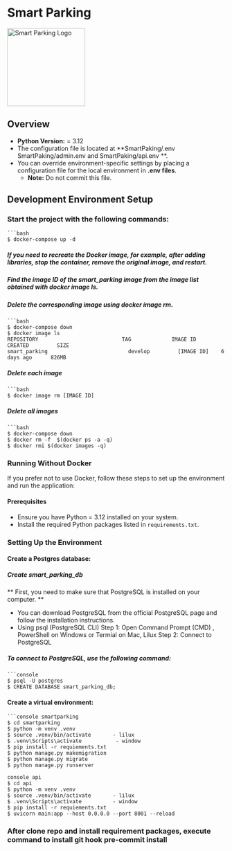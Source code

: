 # Smart Parking

<img src="https://raw.githubusercontent.com/CoderFake/SmartParking/main/smartparking/static/webapp/assets/img/sp-logo-image.png?token=GHSAT0AAAAAACQDYSZCM4LZ3XOCVZVRBQRGZWBUJAQ" alt="Smart Parking Logo" width="180" height="180">


## Overview
- **Python Version:**  = 3.12
- The configuration file is located at **SmartPaking/.env SmartPaking/admin.env and SmartPaking/api.env **.
- You can override environment-specific settings by placing a configuration file for the local environment in **.env files**.
    - **Note:** Do not commit this file.

## Development Environment Setup

### Start the project with the following commands:

	```bash
	$ docker-compose up -d
##### If you need to recreate the Docker image, for example, after adding libraries, stop the container, remove the original image, and restart.

##### Find the image ID of the smart_parking image from the image list obtained with docker image ls.

##### Delete the corresponding image using docker image rm.
	```bash
	$ docker-compose down
	$ docker image ls
	REPOSITORY                           TAG             IMAGE ID       CREATED         SIZE
	smart_parking                          develop         [IMAGE ID]    6 days ago      826MB

##### Delete each image
	```bash
	$ docker image rm [IMAGE ID]


##### Delete all images
	```bash
	$ docker-compose down
	$ docker rm -f  $(docker ps -a -q)
	$ docker rmi $(docker images -q)

### Running Without Docker

If you prefer not to use Docker, follow these steps to set up the environment and run the application:

#### Prerequisites

- Ensure you have Python = 3.12 installed on your system.
- Install the required Python packages listed in `requirements.txt`.

### Setting Up the Environment
#### **Create a Postgres database**:

##### Create smart_parking_db
** First, you need to make sure that PostgreSQL is installed on your computer. **
- You can download PostgreSQL from the official PostgreSQL page and follow the installation instructions.
- Using psql (PostgreSQL CLI)
Step 1: Open Command Prompt (CMD) , PowerShell on Windows or Termial on Mac, Lilux
Step 2: Connect to PostgreSQL

##### To connect to PostgreSQL, use the following command:

	```console
	$ psql -U postgres
	$ CREATE DATABASE smart_parking_db;

#### **Create a virtual environment**:
	```console smartparking
	$ cd smartparking
	$ python -m venv .venv
	$ source .venv/bin/activate       - lilux
	$ .venv\Scripts\activate           - window
	$ pip install -r requiements.txt
	$ python manage.py makemigration
	$ python manage.py migrate
	$ python manage.py runserver

	console api
	$ cd api
	$ python -m venv .venv
	$ source .venv/bin/activate       - lilux
	$ .venv\Scripts\activate          - window
	$ pip install -r requiements.txt
	$ uvicorn main:app --host 0.0.0.0 --port 8001 --reload

### After clone repo and install requirement packages, execute command to install git hook pre-commit install


